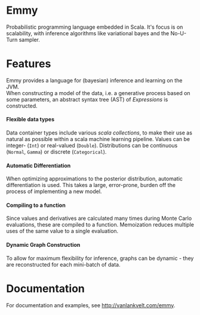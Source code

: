 # Emmy
Probabilistic programming language embedded in Scala.  It's focus is on
scalability, with inference algorithms like variational bayes and the No-U-Turn
sampler.

# Features
Emmy provides a language for (bayesian) inference and learning on the JVM.  
When constructing a model of the data, i.e. a generative process based on
some parameters, an abstract syntax tree (AST) of *Expressions* is constructed.

#### Flexible data types
Data container types include various *scala collections*, to make their use
as natural as possible within a scala machine learning pipeline.  Values can
be integer- (`Int`) or real-valued (`Double`).  Distributions can be
continuous (`Normal`, `Gamma`) or discrete (`Categorical`).

#### Automatic Differentiation
When optimizing approximations to the posterior distribution, automatic
differentiation is used.  This takes a large, error-prone, burden off the process
of implementing a new model.

#### Compiling to a function
Since values and derivatives are calculated many times during Monte Carlo 
evaluations, these are compiled to a function.  Memoization reduces multiple
uses of the same value to a single evaluation.

#### Dynamic Graph Construction
To allow for maximum flexibility for inference, graphs can be dynamic - they
are reconstructed for each mini-batch of data.

# Documentation
For documentation and examples, see <http://vanlankvelt.com/emmy>.
